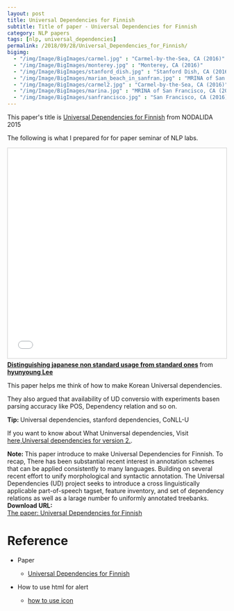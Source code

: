 ```yaml
---
layout: post
title: Universal Dependencies for Finnish
subtitle: Title of paper - Universal Dependencies for Finnish
category: NLP papers
tags: [nlp, universal_dependencies]
permalink: /2018/09/28/Universal_Dependencies_for_Finnish/
bigimg: 
  - "/img/Image/BigImages/carmel.jpg" : "Carmel-by-the-Sea, CA (2016)"
  - "/img/Image/BigImages/monterey.jpg" : "Monterey, CA (2016)"
  - "/img/Image/BigImages/stanford_dish.jpg" : "Stanford Dish, CA (2016)"
  - "/img/Image/BigImages/marian_beach_in_sanfran.jpg" : "MRINA of San Francisco, CA (2016)"
  - "/img/Image/BigImages/carmel2.jpg" : "Carmel-by-the-Sea, CA (2016)"
  - "/img/Image/BigImages/marina.jpg" : "MRINA of San Francisco, CA (2016)"
  - "/img/Image/BigImages/sanfrancisco.jpg" : "San Francisco, CA (2016)"
---
```


This paper's title is [Universal Dependencies for Finnish](http://www.aclweb.org/anthology/W15-1821) from NODALIDA 
2015

The following is what I prepared for for paper seminar of  NLP labs.

<iframe src="//www.slideshare.net/slideshow/embed_code/key/oKiTrIuvjAWn6V" width="595" height="485" frameborder="0" marginwidth="0" marginheight="0" scrolling="no" style="border:1px solid #CCC; border-width:1px; margin-bottom:5px; max-width: 100%;" allowfullscreen> </iframe> <div style="margin-bottom:5px"> <strong> <a href="//www.slideshare.net/HyunYoungLee3/distinguishing-japanese-non-standard-usage-from-standard-ones" title="Distinguishing japanese non standard usage from standard ones" target="_blank">Distinguishing japanese non standard usage from standard ones</a> </strong> from <strong><a href="https://www.slideshare.net/HyunYoungLee3" target="_blank">hyunyoung Lee</a></strong> </div>

This paper helps me think of how to make Korean Universal dependencies.

They also argued that availability of UD conversio with experiments basen parsing accuracy like POS, Dependency relation and so on.

<div class="alert alert-success" role="alert"><i class="fa fa-check-square-o"></i> <b>Tip: </b>
Universal dependencies, stanford dependencies, CoNLL-U
</div>

If you want to know about What Uninversal dependencies, Visit [here,Universal dependencies for version 2.](http://universaldependencies.org/).

<div class="alert alert-info" role="alert"><i class="fa fa-info-circle"></i> <b>Note: </b>
This paper introduce to make Universal Dependencies for Finnish. To recap, There has been substantial recent interest in annotation schemes that can be applied consistently to many languages. Building on several recent effort to unify morphological and syntactic annotation. The Universal Dependencies (UD) project seeks to introduce a cross linguistically applicable part-of-speech tagset, feature inventory, and set of dependency relations as well as a larage number fo uniformly annotated treebanks. 
</div>
  
  
<div class="alert alert-success" role="alert"><i class="fa fa-paperclip fa-lg"></i> <b>Download URL: </b><br>
  <a href="http://www.aclweb.org/anthology/W15-1821">The paper: Universal Dependencies for Finnish</a>
</div>

# Reference 

- Paper 
  - [Universal Dependencies for Finnish](http://www.aclweb.org/anthology/W15-1821)
 
- How to use html for alert
  - [how to use icon](http://idratherbewriting.com/documentation-theme-jekyll/mydoc_icons.html) 
